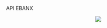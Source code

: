 API EBANX

<p align="center">
	<img src="https://img001.prntscr.com/file/img001/Jk-Bk7aBTgGGVjbml90Oow.png">
</p>
